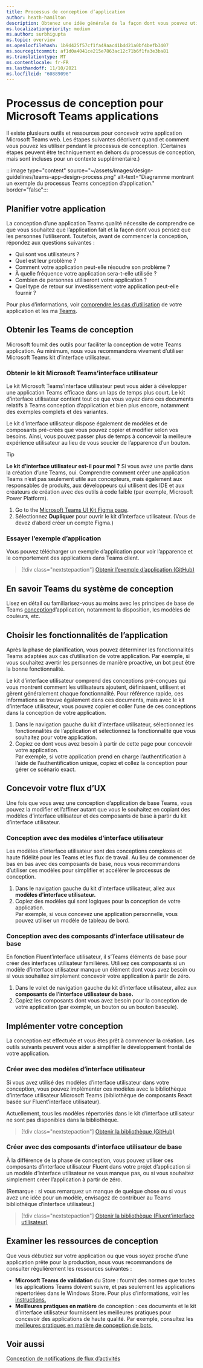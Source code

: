 ```yaml
---
title: Processus de conception d’application
author: heath-hamilton
description: Obtenez une idée générale de la façon dont vous pouvez utiliser les outils et les ressources Microsoft pour concevoir une application Microsoft Teams efficace.
ms.localizationpriority: medium
ms.author: surbhigupta
ms.topic: overview
ms.openlocfilehash: 1b9d425f57cf1fa49aac41b4d21a0bf4befb3407
ms.sourcegitcommit: af1d0a4041ce215e7863ac12c71b6f1fa3e3ba81
ms.translationtype: MT
ms.contentlocale: fr-FR
ms.lasthandoff: 11/10/2021
ms.locfileid: "60889096"
---
```

# <a name="design-process-for-microsoft-teams-apps"></a>Processus de conception pour Microsoft Teams applications

Il existe plusieurs outils et ressources pour concevoir votre application Microsoft Teams web. Les étapes suivantes décrivent quand et comment vous pouvez les utiliser pendant le processus de conception. (Certaines étapes peuvent être techniquement en dehors du processus de conception, mais sont incluses pour un contexte supplémentaire.)

:::image type="content" source="~/assets/images/design-guidelines/teams-app-design-process.png" alt-text="Diagramme montrant un exemple du processus Teams conception d’application." border="false":::

## <a name="plan-your-app"></a>Planifier votre application

La conception d’une application Teams qualité nécessite de comprendre ce que vous souhaitez que l’application fait et la façon dont vous pensez que les personnes l’utiliseront. Toutefois, avant de commencer la conception, répondez aux questions suivantes :

* Qui sont vos utilisateurs ?
* Quel est leur problème ?
* Comment votre application peut-elle résoudre son problème ?
* À quelle fréquence votre application sera-t-elle utilisée ?
* Combien de personnes utiliseront votre application ?
* Quel type de retour sur investissement votre application peut-elle fournir ?

Pour plus d’informations, voir [comprendre les cas d’utilisation](~/concepts/design/understand-use-cases.md) de votre application et les ma [Teams](~/concepts/design/map-use-cases.md).

## <a name="get-teams-design-tools"></a>Obtenir les Teams de conception

Microsoft fournit des outils pour faciliter la conception de votre Teams application. Au minimum, nous vous recommandons vivement d’utiliser Microsoft Teams kit d’interface utilisateur.

### <a name="get-the-microsoft-teams-ui-kit"></a>Obtenir le kit Microsoft Teams’interface utilisateur

Le kit Microsoft Teams’interface utilisateur peut vous aider à développer une application Teams efficace dans un laps de temps plus court. Le kit d’interface utilisateur contient tout ce que vous voyez dans ces documents relatifs à Teams conception d’application et bien plus encore, notamment des exemples complets et des variantes.

Le kit d’interface utilisateur dispose également de modèles et de composants pré-créés que vous pouvez copier et modifier selon vos besoins. Ainsi, vous pouvez passer plus de temps à concevoir la meilleure expérience utilisateur au lieu de vous soucier de l’apparence d’un bouton.

> [!TIP]
> **Le kit d’interface utilisateur est-il pour moi ?** Si vous avez une partie dans la création d’une Teams, oui. Comprendre comment créer une application Teams n’est pas seulement utile aux concepteurs, mais également aux responsables de produits, aux développeurs qui utilisent des IDE et aux créateurs de création avec des outils à code faible (par exemple, Microsoft Power Platform).

1. Go to the [Microsoft Teams UI Kit Figma page](https://www.figma.com/community/file/916836509871353159).
1. Sélectionnez **Dupliquer** pour ouvrir le kit d’interface utilisateur. (Vous de devez d’abord créer un compte Figma.)

### <a name="try-the-sample-app"></a>Essayer l’exemple d’application

Vous pouvez télécharger un exemple d’application pour voir l’apparence et le comportement des applications dans Teams client.

> [!div class="nextstepaction"]
> [Obtenir l’exemple d’application (GitHub)](https://github.com/OfficeDev/Microsoft-Teams-Samples/tree/main/samples/tab-ui-templates/ts)

## <a name="learn-teams-design-system"></a>En savoir Teams du système de conception

Lisez en détail ou familiarisez-vous au moins avec les principes de base de Teams [conception](design-teams-app-fundamentals.md)d’application, notamment la disposition, les modèles de couleurs, etc.

## <a name="choose-app-capabilities"></a>Choisir les fonctionnalités de l’application

Après la phase de planification, vous pouvez déterminer les fonctionnalités Teams adaptées aux cas d’utilisation de votre application. Par exemple, si vous souhaitez avertir les personnes de manière proactive, un bot peut être la bonne fonctionnalité.

Le kit d’interface utilisateur comprend des conceptions pré-conçues qui vous montrent comment les utilisateurs ajoutent, définissent, utilisent et gèrent généralement chaque fonctionnalité. Pour référence rapide, ces informations se trouve également dans ces documents, mais avec le kit d’interface utilisateur, vous pouvez copier et coller l’une de ces conceptions dans la conception de votre application.

1. Dans le navigation gauche du kit  d’interface utilisateur, sélectionnez les fonctionnalités de l’application et sélectionnez la fonctionnalité que vous souhaitez pour votre application.
1. Copiez ce dont vous avez besoin à partir de cette page pour concevoir votre application.<br />
   Par exemple, si votre application prend en charge l’authentification à l’aide de l’authentification unique, copiez et collez la conception pour gérer ce scénario exact.

## <a name="design-your-ux-flow"></a>Concevoir votre flux d’UX

Une fois que vous avez une conception d’application de base Teams, vous pouvez la modifier et l’affiner autant que vous le souhaitez en copiant des modèles d’interface utilisateur et des composants de base à partir du kit d’interface utilisateur.

### <a name="design-with-ui-templates"></a>Conception avec des modèles d’interface utilisateur

Les modèles d’interface utilisateur sont des conceptions complexes et haute fidélité pour les Teams et les flux de travail. Au lieu de commencer de bas en bas avec des composants de base, nous vous recommandons d’utiliser ces modèles pour simplifier et accélérer le processus de conception.

1. Dans le navigation gauche du kit d’interface utilisateur, allez aux **modèles d’interface utilisateur.**
1. Copiez des modèles qui sont logiques pour la conception de votre application.<br />
   Par exemple, si vous concevez une application personnelle, vous pouvez utiliser un modèle de tableau de bord.

### <a name="design-with-basic-ui-components"></a>Conception avec des composants d’interface utilisateur de base

En fonction Fluent’interface utilisateur, il s’Teams éléments de base pour créer des interfaces utilisateur familières. Utilisez ces composants si un modèle d’interface utilisateur manque un élément dont vous avez besoin ou si vous souhaitez simplement concevoir votre application à partir de zéro.

1. Dans le volet de navigation gauche du kit d’interface utilisateur, allez aux **composants de l’interface utilisateur de base.**
1. Copiez les composants dont vous avez besoin pour la conception de votre application (par exemple, un bouton ou un bouton bascule).

## <a name="implement-your-design"></a>Implémenter votre conception

La conception est effectuée et vous êtes prêt à commencer la création. Les outils suivants peuvent vous aider à simplifier le développement frontal de votre application.

### <a name="build-with-ui-templates"></a>Créer avec des modèles d’interface utilisateur

Si vous avez utilisé des modèles d’interface utilisateur dans votre conception, vous pouvez implémenter ces modèles avec la bibliothèque d’interface utilisateur Microsoft Teams (bibliothèque de composants React basée sur Fluent’interface utilisateur).

Actuellement, tous les modèles répertoriés dans le kit d’interface utilisateur ne sont pas disponibles dans la bibliothèque.

> [!div class="nextstepaction"]
> [Obtenir la bibliothèque (GitHub)](https://github.com/OfficeDev/microsoft-teams-ui-component-library)

### <a name="build-with-basic-ui-components"></a>Créer avec des composants d’interface utilisateur de base

À la différence de la phase de conception, vous pouvez utiliser ces composants d’interface utilisateur Fluent dans votre projet d’application si un modèle d’interface utilisateur ne vous manque pas, ou si vous souhaitez simplement créer l’application à partir de zéro. 

(Remarque : si vous remarquez un manque de quelque chose ou si vous avez une idée pour un modèle, envisagez de contribuer au Teams bibliothèque d’interface utilisateur.)

> [!div class="nextstepaction"]
> [Obtenir la bibliothèque (Fluent’interface utilisateur)](https://fluentsite.z22.web.core.windows.net/)

## <a name="review-design-resources"></a>Examiner les ressources de conception

Que vous débutiez sur votre application ou que vous soyez proche d’une application prête pour la production, nous vous recommandons de consulter régulièrement les ressources suivantes :

* **Microsoft Teams de validation** du Store : fournit des normes que toutes les applications Teams doivent suivre, et pas seulement les applications répertoriées dans le Windows Store. Pour plus d’informations, voir les [instructions.](~/concepts/deploy-and-publish/appsource/prepare/teams-store-validation-guidelines.md)
* **Meilleures pratiques en matière** de conception : ces documents et le kit d’interface utilisateur fournissent les meilleures pratiques pour concevoir des applications de haute qualité. Par exemple, consultez les [meilleures pratiques en matière de conception de bots.](~/bots/design/bots.md#best-practices)

## <a name="see-also"></a>Voir aussi

[Conception de notifications de flux d’activités](~/concepts/design/activity-feed-notifications.md)
